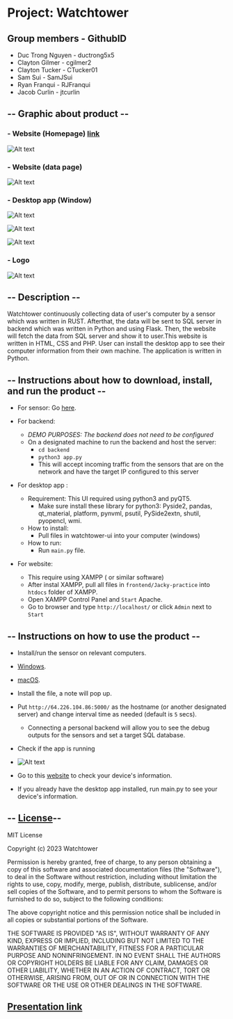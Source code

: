 # Project: Watchtower


## Group members - GithubID 
- Duc Trong Nguyen  - ductrong5x5
- Clayton Gilmer    - cgilmer2
- Clayton Tucker    - CTucker01
- Sam Sui           - SamJSui
- Ryan Franqui      - RJFranqui
- Jacob Curlin      - jtcurlin

## -- Graphic about product --

### - Website (Homepage)   [link](https://watchtower1.000webhostapp.com/)
![Alt text](https://cdn.discordapp.com/attachments/1088861818438557840/1106285484713459773/image.png)
### - Website (data page)
![Alt text](https://cdn.discordapp.com/attachments/1072668307460735046/1104874050519572611/Screen_Shot_2023-05-07_at_4.54.46_PM.png)

### - Desktop app (Window)
![Alt text](https://cdn.discordapp.com/attachments/1088861818438557840/1106286136646713514/image.png)

![Alt text](https://cdn.discordapp.com/attachments/1088861818438557840/1106286373167710259/image.png)

![Alt text](https://cdn.discordapp.com/attachments/1088861818438557840/1106286464293150802/image.png)

### - Logo
![Alt text](https://cdn.discordapp.com/attachments/1072668307460735046/1083507595416977438/IMG_0393.PNG)

## -- Description --
Watchtower continuously collecting data  of user's computer by a sensor which was written in RUST. Afterthat, the data will be sent to SQL server in backend which was written in Python and using Flask. Then, the website will fetch the data from SQL server and show it to user.This website is written in HTML, CSS and PHP. User can install the desktop app to see their computer information from their own machine. The application is written in Python.
## -- Instructions about how to download, install, and run the product --
- For sensor: Go [here](watchtower-sensor/README.md).
- For backend:
  - *DEMO PURPOSES: The backend does not need to be configured*
  - On a designated machine to run the backend and host the server:
    - `cd backend`
    - `python3 app.py`
    - This will accept incoming traffic from the sensors that are on the network and have the target IP configured to this server

- For desktop app : 
  - Requirement: This UI required using python3 and pyQT5.
    - Make sure install these library for python3: Pyside2, pandas, qt_material, platform, pynvml, psutil, PySide2extn, shutil, pyopencl, wmi.
  - How to install:
    - Pull files in watchtower-ui into your computer (windows)
  - How to run:
    - Run `main.py` file.
- For website:
  - This require using XAMPP ( or similar software)
  - After instal XAMPP,  pull all files in `frontend/Jacky-practice` into `htdocs` folder of XAMPP.
  - Open  XAMPP Control Panel and `Start` Apache.
  - Go to browser and type `http://localhost/` or click `Admin` next to `Start`

## -- Instructions on how to use the product --
- Install/run the sensor on relevant computers.
- [Windows](https://cdn.discordapp.com/attachments/1072668307460735046/1105160819978813440/WatchtowerSensorInstall.exe).
- [macOS](https://github.com/utk-cs340-spring23/Watchtower/blob/sprint5/watchtower-sensor/macos_installer.pkg).

- Install the file, a note will pop up. 
- Put `http://64.226.104.86:5000/` as the hostname (or another designated server) and change interval time as needed (default is `5` secs).
  - Connecting a personal backend will allow you to see the debug outputs for the sensors and set a target SQL database.
- Check if the app is running
- ![Alt text](https://cdn.discordapp.com/attachments/1088861818438557840/1106293556391456798/21321.png)
- Go to this [website](https://watchtower1.000webhostapp.com/) to check your device's information. 
- If you already have the desktop app installed, run main.py to see your device's information.
## -- [License](https://github.com/utk-cs340-spring23/Watchtower/blob/main/License.txt)--
 
MIT License

Copyright (c) 2023 Watchtower

Permission is hereby granted, free of charge, to any person obtaining a copy of this software and associated documentation files (the "Software"), to deal in the Software without restriction, including without limitation the rights to use, copy, modify, merge, publish, distribute, sublicense, and/or sell copies of the Software, and to permit persons to whom the Software is furnished to do so, subject to the following conditions:

The above copyright notice and this permission notice shall be included in all copies or substantial portions of the Software.

THE SOFTWARE IS PROVIDED "AS IS", WITHOUT WARRANTY OF ANY KIND, EXPRESS OR IMPLIED, INCLUDING BUT NOT LIMITED TO THE WARRANTIES OF MERCHANTABILITY, FITNESS FOR A PARTICULAR PURPOSE AND NONINFRINGEMENT. IN NO EVENT SHALL THE AUTHORS OR COPYRIGHT HOLDERS BE LIABLE FOR ANY CLAIM, DAMAGES OR OTHER LIABILITY, WHETHER IN AN ACTION OF CONTRACT, TORT OR OTHERWISE, ARISING FROM, OUT OF OR IN CONNECTION WITH THE SOFTWARE OR THE USE OR OTHER DEALINGS IN THE SOFTWARE.

##  [Presentation link](https://docs.google.com/presentation/d/10DlnmvYG0Ka8SKQckTU7E_1qwQ_HGXzVESHBFP13zs0/edit?usp=sharing)
